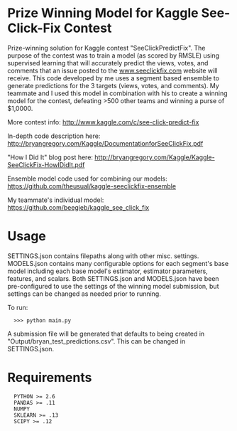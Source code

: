 Prize Winning Model for Kaggle See-Click-Fix Contest
============================================================
Prize-winning solution for Kaggle contest "SeeClickPredictFix". The purpose of the contest was to train a model (as scored by RMSLE) using supervised learning that will accurately predict the views, votes, and comments that an issue posted to the www.seeclickfix.com website will receive. This code developed by me uses a segment based ensemble to generate predictions for the 3 targets (views, votes, and comments). My teammate and I used this model in combination with his to create a winning model for the contest, defeating >500 other teams and winning a purse of $1,0000.

More contest info: http://www.kaggle.com/c/see-click-predict-fix

In-depth code description here:  http://bryangregory.com/Kaggle/DocumentationforSeeClickFix.pdf

"How I Did It" blog post here: http://bryangregory.com/Kaggle/Kaggle-SeeClickFix-HowIDidIt.pdf

Ensemble model code used for combining our models: https://github.com/theusual/kaggle-seeclickfix-ensemble

My teammate's individual model: https://github.com/beegieb/kaggle_see_click_fix

Usage
========
SETTINGS.json contains filepaths along with other misc. settings. 
MODELS.json contains many configurable options for each segment's base model including each base model's estimator, estimator parameters, features, and scalars. 
Both SETTINGS.json and MODELS.json have been pre-configured to use the settings of the winning model submission, but settings can be changed as needed prior to running.

To run:

      >>> python main.py
      
A submission file will be generated that defaults to being created in "Output/bryan_test_predictions.csv".  This can be changed in SETTINGS.json.

Requirements
================
      PYTHON >= 2.6
      PANDAS >= .11
      NUMPY
      SKLEARN >= .13
      SCIPY >= .12





